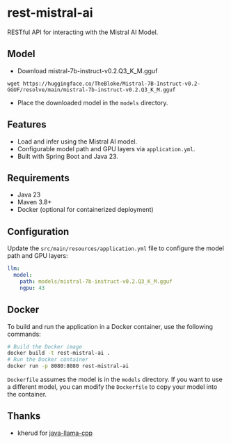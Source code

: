 # rest-mistral-ai

RESTful API for interacting with the Mistral AI Model.

## Model

- Download mistral-7b-instruct-v0.2.Q3_K_M.gguf
```
wget https://huggingface.co/TheBloke/Mistral-7B-Instruct-v0.2-GGUF/resolve/main/mistral-7b-instruct-v0.2.Q3_K_M.gguf
```
- Place the downloaded model in the `models` directory.

## Features

- Load and infer using the Mistral AI model.
- Configurable model path and GPU layers via `application.yml`.
- Built with Spring Boot and Java 23.

## Requirements

- Java 23
- Maven 3.8+
- Docker (optional for containerized deployment)


## Configuration

Update the `src/main/resources/application.yml` file to configure the model path and GPU layers:

```yaml
llm:
  model:
    path: models/mistral-7b-instruct-v0.2.Q3_K_M.gguf
    ngpu: 43
```

## Docker

To build and run the application in a Docker container, use the following commands:

```bash
# Build the Docker image
docker build -t rest-mistral-ai .
# Run the Docker container
docker run -p 8080:8080 rest-mistral-ai
```

`Dockerfile` assumes the model is in the `models` directory. If you want to use a different model, you can modify the `Dockerfile` to copy your model into the container.

## Thanks
- kherud for [java-llama-cpp](https://github.com/kherud/java-llama.cpp)

